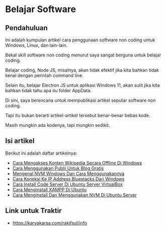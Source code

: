 # Belajar Software

## Pendahuluan

Ini adalah kumpulan artikel cara penggunaan software non coding untuk Windows, Linux, dan lain-lain.

Bekal skill software non coding menurut saya sangat berguna untuk belajar coding.

Belajar coding, Node JS, misalnya, akan tidak efektif jika kita bahkan tidak kenal dengan perintah command line.

Selain itu, belajar Electron JS untuk aplikasi Windows 11, akan sulit jika kita bahkan tidak tahu apa itu folder AppData.

Di sini, saya berencana untuk mempublikasi artikel seputar software non coding.

Tapi itu bukan berarti artikel-artikel tersebut benar-benar bebas kode.

Masih mungkin ada kodenya, tapi mungkin sedikit.

## Isi artikel

Berikut ini adalah daftar artikelnya:

-   [Cara Mengakses Konten Wikipedia Secara Offline Di Windows](https://github.com/rakifsul/Belajar-Software/blob/main/Cara-Mengakses-Konten-Wikipedia-Secara-Offline-Di-Windows.md)
-   [Cara Menggunakan Publii Untuk Blog Gratis](https://github.com/rakifsul/Belajar-Software/blob/main/Cara-Menggunakan-Publii-Untuk-Blog-Gratis.md)
-   [Mengenal NVM Windows Dan Cara Menggunakannya](https://github.com/rakifsul/Belajar-Software/blob/main/Mengenal-NVM-Windows-Dan-Cara-Menggunakannya.md)
-   [Cara Koneksi Ke IP Address Bluestacks Dari Windows](https://github.com/rakifsul/Belajar-Software/blob/main/Cara-Koneksi-Ke-IP-Address-BlueStacks-Dari-Windows.md)
-   [Cara Install Code Server Di Ubuntu Server VirtualBox](https://github.com/rakifsul/Belajar-Software/blob/main/Cara-Install-Code-Server-Di-Ubuntu-Server-VirtualBox.md)
-   [Cara Menginstall XAMPP Di Ubuntu](https://github.com/rakifsul/belajar_software/blob/main/Cara-Menginstall-XAMPP-Di-Ubuntu.md)
-   [Cara Menginstall Dan Menggunakan NVM Di Ubuntu Server](https://github.com/rakifsul/belajar_software/blob/main/Cara-Menginstall-Dan-Menggunakan-NVM-Di-Ubuntu-Server.md)

## Link untuk Traktir

- https://karyakarsa.com/rakifsul/info

